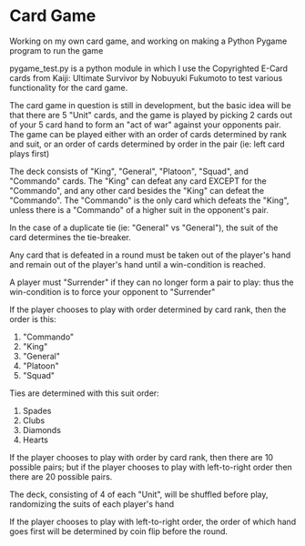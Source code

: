 # Card Game
Working on my own card game, and working on making a Python Pygame program to run the game

pygame_test.py is a python module in which I use the Copyrighted E-Card cards from Kaiji: Ultimate Survivor by Nobuyuki Fukumoto to test various functionality for the card game.

The card game in question is still in development, but the basic idea will be that there are 5 "Unit" cards, and the game is played by picking 2 cards out of your 5 card hand to form an "act of war" against your opponents pair. The game can be played either with an order of cards determined by rank and suit, or an order of cards determined by order in the pair (ie: left card plays first)

The deck consists of "King", "General", "Platoon", "Squad", and "Commando" cards. The "King" can defeat any card EXCEPT for the "Commando", and any other card besides the "King" can defeat the "Commando". The "Commando" is the only card which defeats the "King", unless there is a "Commando" of a higher suit in the opponent's pair. 

In the case of a duplicate tie (ie: "General" vs "General"), the suit of the card determines the tie-breaker.

Any card that is defeated in a round must be taken out of the player's hand and remain out of the player's hand until a win-condition is reached.

A player must "Surrender" if they can no longer form a pair to play: thus the win-condition is to force your opponent to "Surrender"

If the player chooses to play with order determined by card rank, then the order is this:
1. "Commando"
2. "King"
3. "General"
4. "Platoon"
5. "Squad"

Ties are determined with this suit order:
1. Spades
2. Clubs
3. Diamonds
4. Hearts

If the player chooses to play with order by card rank, then there are 10 possible pairs; but if the player chooses to play with left-to-right order then there are 20 possible pairs.

The deck, consisting of 4 of each "Unit", will be shuffled before play, randomizing the suits of each player's hand

If the player chooses to play with left-to-right order, the order of which hand goes first will be determined by coin flip before the round.
